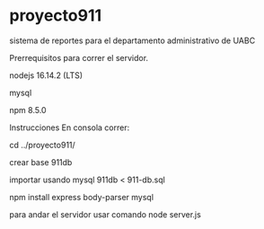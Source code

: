 # proyecto911
sistema de reportes para el departamento administrativo de UABC

Prerrequisitos para correr el servidor.



nodejs 16.14.2 (LTS)


mysql



npm 8.5.0


Instrucciones
En consola correr:


cd ../proyecto911/

crear base 911db

importar usando mysql 911db < 911-db.sql

npm install express body-parser mysql


para andar el servidor usar comando
node server.js
